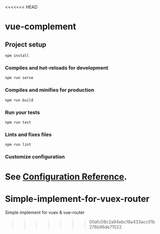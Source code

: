 <<<<<<< HEAD
# vue-complement

## Project setup
```
npm install
```

### Compiles and hot-reloads for development
```
npm run serve
```

### Compiles and minifies for production
```
npm run build
```

### Run your tests
```
npm run test
```

### Lints and fixes files
```
npm run lint
```

### Customize configuration
See [Configuration Reference](https://cli.vuejs.org/config/).
=======
# Simple-implement-for-vuex-router
Simple implement for vuex &amp; vue-router
>>>>>>> 00afc08c2a94ebc18a433acc01b276b96de71022
